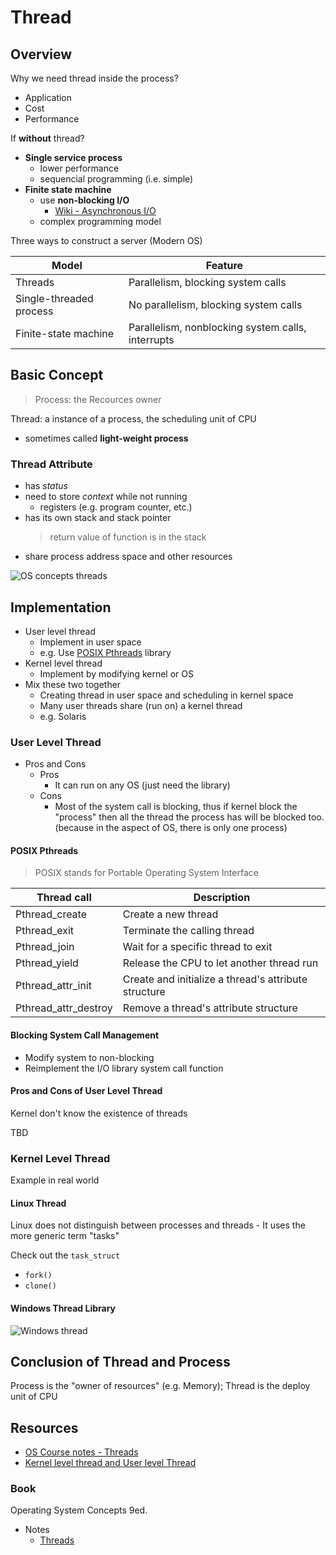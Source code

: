 # Thread

## Overview

Why we need thread inside the process?

* Application
* Cost
* Performance

If **without** thread?

* **Single service process**
  * lower performance
  * sequencial programming (i.e. simple)
* **Finite state machine**
  * use **non-blocking I/O**
    * [Wiki - Asynchronous I/O](https://en.wikipedia.org/wiki/Asynchronous_I/O)
  * complex programming model

Three ways to construct a server (Modern OS)

Model|Feature
-----|-------
Threads|Parallelism, blocking system calls
Single-threaded process|No parallelism, blocking system calls
Finite-state machine|Parallelism, nonblocking system calls, interrupts

## Basic Concept

> Process: the Recources owner

Thread: a instance of a process, the scheduling unit of CPU

* sometimes called **light-weight process**

### Thread Attribute

* has *status*
* need to store *context* while not running
  * registers (e.g. program counter, etc.)
* has its own stack and stack pointer
    > return value of function is in the stack
* share process address space and other resources

![OS concepts threads](https://www.cs.uic.edu/~jbell/CourseNotes/OperatingSystems/images/Chapter4/4_01_ThreadDiagram.jpg)

## Implementation

* User level thread
  * Implement in user space
  * e.g. Use [POSIX Pthreads](https://en.wikipedia.org/wiki/POSIX_Threads) library
* Kernel level thread
  * Implement by modifying kernel or OS
* Mix these two together
  * Creating thread in user space and scheduling in kernel space
  * Many user threads share (run on) a kernel thread
  * e.g. Solaris

### User Level Thread

* Pros and Cons
  * Pros
    * It can run on any OS (just need the library)
  * Cons
    * Most of the system call is blocking, thus if kernel block the "process" then all the thread the process has will be blocked too. (because in the aspect of OS, there is only one process)

#### POSIX Pthreads

> POSIX stands for Portable Operating System Interface

Thread call|Description
-----------|-----------
Pthread_create|Create a new thread
Pthread_exit|Terminate the calling thread
Pthread_join|Wait for a specific thread to exit
Pthread_yield|Release the CPU to let another thread run
Pthread_attr_init|Create and initialize a thread's attribute structure
Pthread_attr_destroy|Remove a thread's attribute structure

#### Blocking System Call Management

* Modify system to non-blocking
* Reimplement the I/O library system call function

#### Pros and Cons of User Level Thread

Kernel don't know the existence of threads

TBD

### Kernel Level Thread

Example in real world

#### Linux Thread

Linux does not distinguish between processes and threads - It uses the more generic term "tasks"

Check out the `task_struct`

* `fork()`
* `clone()`

#### Windows Thread Library

![Windows thread](https://www.cs.uic.edu/~jbell/CourseNotes/OperatingSystems/images/Chapter4/4_14_WindowsThreadStructures.jpg)

## Conclusion of Thread and Process

Process is the "owner of resources" (e.g. Memory); Thread is the deploy unit of CPU

## Resources

* [OS Course notes - Threads](https://www.cs.uic.edu/~jbell/CourseNotes/OperatingSystems/4_Threads.html)
* [Kernel level thread and User level Thread](https://www.embhack.com/kernel-level-thread-and-user-level-thread/)

### Book

Operating System Concepts 9ed.

* Notes
  * [Threads](https://www.cs.uic.edu/~jbell/CourseNotes/OperatingSystems/4_Threads.html)
